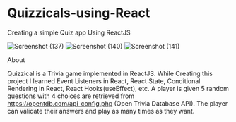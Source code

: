 # Quizzicals-using-React

Creating a simple Quiz app Using ReactJS

![Screenshot (137)](https://github.com/Sujitswain/Quizzicals-using-React/assets/90376564/1a8b6dfc-c300-4deb-86a4-92da3a4a7b47)
![Screenshot (140)](https://github.com/Sujitswain/Quizzicals-using-React/assets/90376564/d375359a-be66-49e7-8e14-b2940ff120d5)
![Screenshot (141)](https://github.com/Sujitswain/Quizzicals-using-React/assets/90376564/c78a7c75-bde9-49d6-83dc-8fcf2c682173)

About

Quizzical is a Trivia game implemented in ReactJS. While Creating this project I learned Event Listeners in React, React State, Conditional Rendering in React, React Hooks(useEffect), etc. A player is given 5 random questions with 4 choices are retrieved from https://opentdb.com/api_config.php (Open Trivia Database API). The player can validate their answers and play as many times as they want.
